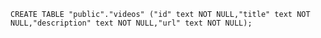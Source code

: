 `CREATE TABLE "public"."videos" ("id" text NOT NULL,"title" text NOT NULL,"description" text NOT NULL,"url" text NOT NULL);`